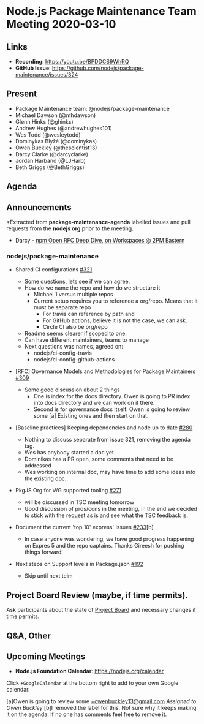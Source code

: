 ﻿# Node.js  Package Maintenance Team Meeting 2020-03-10

## Links

* **Recording**: https://youtu.be/BPDDCS9WhRQ
* **GitHub Issue**: https://github.com/nodejs/package-maintenance/issues/324

## Present


* Package Maintenance team: @nodejs/package-maintenance
* Michael Dawson (@mhdawson)
* Glenn Hinks (@ghinks)
* Andrew Hughes (@andrewhughes101)
* Wes Todd (@wesleytodd)
* Dominykas Blyžė (@dominykas)
* Owen Buckley (@thescientist13)
* Darcy Clarke (@darcyclarke)
* Jordan Harband (@LJHarb)
* Beth Griggs (@BethGriggs)

## Agenda

## Announcements
 
*Extracted from **package-maintenance-agenda** labelled issues and pull requests from the **nodejs org** prior to the meeting.

* Darcy - [npm Open RFC Deep Dive, on Workspaces @ 2PM Eastern](https://github.com/npm/rfcs/issues/106)

### nodejs/package-maintenance

* Shared CI configurations [#321](https://github.com/nodejs/package-maintenance/issues/321)
  * Some questions, lets see if we can agree.
  * How do we name the repo and how do we structure it
    * Michael 1 versus multiple repos
    * Current setup requires you to reference a org/repo.  Means that it must be separate repo
      * For travis can reference by path and 
      * For GitHub actions, believe it is not the case, we can ask.
      * Circle CI also be org/repo
   * Readme seems clearer if scoped to one.  
   * Can have different maintainers, teams to manage
  * Next questions was names, agreed on: 
    * nodejs/ci-config-travis
    * nodejs/ci-config-github-actions   

* \[RFC\] Governance Models and Methodologies for Package Maintainers [#309](https://github.com/nodejs/package-maintenance/issues/309)
  * Some good discussion about 2 things
    * One is index for the docs directory. Owen is going to PR index into docs
      directory and we can work on it there.
    * Second is for governance docs itself.  Owen is going to review some [a]
      Existing ones and then start on that.

* \[Baseline practices\] Keeping dependencies and node up to date [#280](https://github.com/nodejs/package-maintenance/issues/280)
  * Nothing to discuss separate from issue 321, removing the agenda tag.
  * Wes has anybody started a doc yet.
  * Dominikas has a PR open, some comments that need to be addressed
  * Wes working on internal doc, may have time to add some ideas into the
    existing doc..

* PkgJS Org for WG supported tooling [#271](https://github.com/nodejs/package-maintenance/issues/271)
  * will be discussed in TSC meeting tomorrow
  * Good discussion of pros/cons in the meeting, in the end we decided to
    stick with the request as is and see what the TSC feedback is.

* Document the current 'top 10' express' issues [#233](https://github.com/nodejs/package-maintenance/issues/233)[b]
  * In case anyone was wondering, we have good progress happening on Expres 5 and the repo captains. Thanks Gireesh for pushing things forward!

* Next steps on Support levels in Package.json [#192](https://github.com/nodejs/package-maintenance/issues/192)
  * Skip until next teim

## Project Board Review (maybe, if time permits).


Ask participants about the state of [Project Board](https://github.com/nodejs/package-maintenance/projects/1) and necessary changes if time permits.


## Q&A, Other


## Upcoming Meetings


* **Node.js Foundation Calendar**: https://nodejs.org/calendar


Click `+GoogleCalendar` at the bottom right to add to your own Google calendar.




[a]Owen is going to review some  +owenbuckley13@gmail.com
_Assigned to Owen Buckley_
[b]I removed the label for this.  Not sure why it keeps making it on the agenda.  If no one has comments feel free to remove it.
